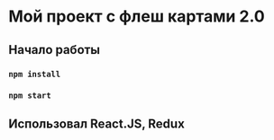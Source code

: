# Мой проект с флеш картами 2.0

## Начало работы

### `npm install`
### `npm start`

## Использовал React.JS, Redux
